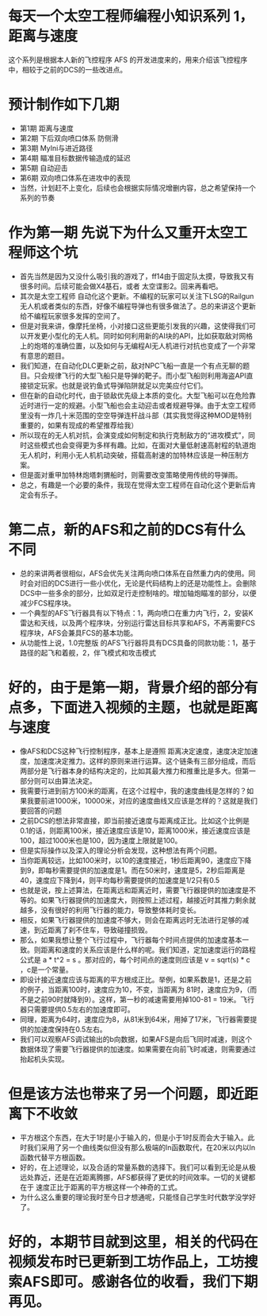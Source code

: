 每天一个太空工程师编程小知识系列 1，距离与速度
================

这个系列是根据本人新的飞控程序 AFS 的开发进度来的，用来介绍该飞控程序中，相较于之前的DCS的一些改进点。

# 预计制作如下几期
- 第1期 距离与速度
- 第2期 下后双向喷口体系 防侧滑
- 第3期 MyIni与进近路径
- 第4期 瞄准目标数据传输造成的延迟
- 第5期 自动迎击
- 第6期 双向喷口体系在进攻中的表现
- 当然，计划赶不上变化，后续也会根据实际情况增删内容，总之希望保持一个系列的节奏

# 作为第一期 先说下为什么又重开太空工程师这个坑
- 首先当然是因为又没什么吸引我的游戏了，ff14由于固定队太摸，导致我又有很多时间。后续可能会做X4基石，或者 太空谍影2。回来再看吧。
- 其次是太空工程师 自动化这个更新。不编程的玩家可以关注下LSG的Railgun无人机或者类似的东西，好像不编程导弹也有很多做法了。总的来讲这个更新给不编程玩家很多发挥的空间了。
- 但是对我来讲，像摩托坐椅，小对接口这些更能引发我的兴趣，这使得我们可以开发更小型化的无人机。同时如何利用新的AI块的API，比如获取敌对网格上的炮塔的准确位置，以及如何与无编程AI无人机进行对抗也变成了一个非常有意思的题目。
- 我们知道，在自动化DLC更新之前，敌对NPC飞船一直是一个有点无聊的题目。只会规律飞行的大型飞船只是导弹的靶子。而小型飞船则利用海盗API直接锁定玩家。也就是说钓鱼式导弹陷阱就足以完美应付它们。
- 但在新的自动化时代，由于锁敌优先级上本质的变化。大型飞船可以在危险靠近时进行一定的规避。小型飞船也会主动迎击或者规避导弹。由于太空工程师里没有一炸几十米范围的空空导弹连杆战斗部（其实我觉得这种MOD是特别重要的，如果有现成的希望推荐给我）
- 所以现在的无人机对抗，会演变成如何制定和执行克制敌方的“进攻模式”，同时这些模式也会变得更为多样有趣。比如，在面对大量低射速高射程的轨道炮无人机时，利用小无人机机动突破，搭载高射速的加特林应该是一种压制方案。
- 但是面对重甲加特林炮塔刺猬船时，则需要改变策略使用传统的导弹雨。
- 总之，有趣是一个必要的条件，我现在觉得太空工程师在自动化这个更新后肯定会有乐子。

# 第二点，新的AFS和之前的DCS有什么不同
- 总的来讲两者很相似，AFS会优先关注两向喷口体系在自然重力内的使用。同时会对旧的DCS进行一些小优化，无论是代码结构上的还是功能性上。会删除DCS中一些多余的部分，比如双足行走控制啥的。增加轴炮瞄准的部分，以便减少FCS程序块。
- 一个典型的AFS飞行器具有以下特点：1，两向喷口在重力内飞行，2，安装K雷达和天线，以及两个程序块，分别运行雷达目标共享和AFS，不再需要FCS程序块，AFS会兼具FCS的基本功能。
- 从功能性上说，1.0完整版 的AFS飞行器将具有DCS具备的同款功能：1，基于路径的起飞和着舰，2，伴飞模式和攻击模式

# 好的，由于是第一期，背景介绍的部分有点多，下面进入视频的主题，也就是距离与速度
- 像AFS和DCS这种飞行控制程序，基本上是遵照 距离决定速度，速度决定加速度，加速度决定推力。这样的原则来进行运算。这个链条有三部分组成，而后两部分是飞行器本身的结构决定的，比如其最大推力和推重比是多大。但第一部分则可以由算法决定。
- 我需要行进到前方100米的距离，在这个过程中，我的速度曲线是怎样的？如果我要前进1000米，10000米，对应的速度曲线又应该是怎样的？这就是我们要回答的问题
- 之前DCS的想法非常直接，即当前接近速度与距离成正比。比如这个比例是0.1的话，则距离100米，接近速度应该是10，距离1000米，接近速度应该是100，超过1000米也是100，因为速度上限就是100。
- 但是实际操作以及深入的理论分析会发现，这种想法有两个问题。
- 当你距离较远，比如100米时，以10的速度接近，1秒后距离90，速度应下降到9，即每秒需要提供的加速度是1。而在50米时，速度是5，2秒后距离是40，速度应下降到4，则平均每秒需要提供的加速度是1/2只有0.5
- 也就是说，按上述算法，在距离远和距离近时，需要飞行器提供的加速度是不等的。如果飞行器提供的加速度大，则按照上述过程，越接近时其推力剩余就越多，没有很好的利用飞行器的能力，导致整体耗时变长。
- 相反，如果飞行器提供的加速度不够大，则会在距离远时无法进行足够的减速，到近距离了刹不住车，导致碰撞损毁。
- 那么，如果我想让整个飞行过程中，飞行器每个时间点提供的加速度基本一致。则距离和速度的关系应该是什么样的呢。我们知道，定加速度运行的路程公式是 a * t^2 = s 。那对应的，每个时间点的速度则应该是 v = sqrt(s) * c ，c是一个常量。
- 即设计接近速度应该与距离的平方根成正比。举例，如果系数是1，还是之前的例子，当距离100时，速度应为10，不变，当距离为 81时，速度应为9，（而不是之前90时就降到9）。这样，第一秒的减速需要用掉100-81 = 19米。飞行器只需要提供0.5左右的加速度即可。
- 同理，距离为64时，速度应为8，从81米到64米，用掉了17米，飞行器需要提供的加速度保持在0.5左右。
- 我们可以观察AFS调试输出的b向数据，如果AFS是向后飞同时减速，则这个数据体现了需要飞行器提供的加速度。如果需要在向前飞时减速，则需要通过抬起机头实现。

# 但是该方法也带来了另一个问题，即近距离下不收敛
- 平方根这个东西，在大于1时是小于输入的，但是小于1时反而会大于输入。此时我们采用了另一个曲线类似但没有那么极端的ln函数取代，在20米以内以ln函数代替平方根函数。
- 好的，在上述理论，以及合适的常量系数的选择下。我们可以看到无论是从极远处靠近，还是在近距离腾挪，AFS都获得了更优的时间效率。一切的关键都在于 速度正比于距离的平方根这样一个神奇的工式。
- 为什么这么重要的理论我时至今日才想通呢，只能怪自己学生时代数学没学好了。

# 好的，本期节目就到这里，相关的代码在视频发布时已更新到工坊作品上，工坊搜索AFS即可。感谢各位的收看，我们下期再见。